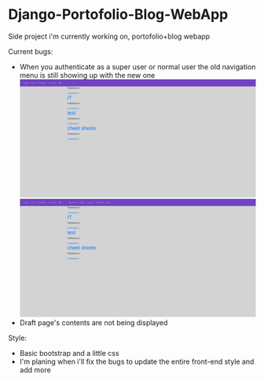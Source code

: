 # Django-Portofolio-Blog-WebApp

Side project i'm currently working on, portofolio+blog webapp

Current bugs:

- When you authenticate as a super user or normal user the old navigation menu is still showing up with the new one  
  ![image](1.png)
  ![image](2.png)
- Draft page's contents are not being displayed

Style:

- Basic bootstrap and a little css
- I'm planing when i'll fix the bugs to update the entire front-end style and add more

